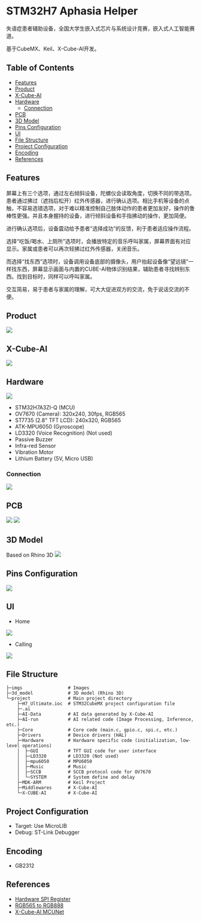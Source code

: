 # STM32H7 Aphasia Helper
失语症患者辅助设备，全国大学生嵌入式芯片与系统设计竞赛，嵌入式人工智能赛道。

基于CubeMX、Keil、X-Cube-AI开发。

## Table of Contents
- [Features](#features)
- [Product](#product)
- [X-Cube-AI](#x-cube-ai)
- [Hardware](#hardware)
  - [Connection](#connection)
- [PCB](#pcb)
- [3D Model](#3d-model)
- [Pins Configuration](#pins-configuration)
- [UI](#ui)
- [File Structure](#file-structure)
- [Project Configuration](#project-configuration)
- [Encoding](#encoding)
- [References](#references)

## Features
屏幕上有三个选项，通过左右倾斜设备，陀螺仪会读取角度，切换不同的带选项。患者通过拂过（遮挡后松开）红外传感器，进行确认选项。相比手机等设备的点触，不容易选错选项，对于难以精准控制自己肢体动作的患者更加友好，操作的鲁棒性更强。并且本身握持的设备，进行倾斜设备和手指拂动的操作，更加简便。

进行确认选项后，设备震动给予患者“选择成功”的反馈，利于患者适应操作流程。

选择“吃饭/喝水、上厕所”选项时，会播放特定的音乐呼叫家属，屏幕界面有对应显示。家属或患者可以再次轻拂过红外传感器，关闭音乐。

而选择“找东西”选项时，设备调用设备底部的摄像头，用户抬起设备像“望远镜”一样找东西，屏幕显示画面与内置的CUBE-AI物体识别结果，辅助患者寻找辨别东西。找到目标时，同样可以呼叫家属。

交互简易，易于患者与家属的理解，可大大促进双方的交流，免于说话交流的不便。

## Product
![](./imgs/product.png)

## X-Cube-AI
![](./imgs/AI.png)

## Hardware
![](./imgs/peripherals.png)
- STM32H7A3ZI-Q (MCU)
- OV7670 (Camera): 320x240, 30fps, RGB565
- ST7735 (2.8" TFT LCD): 240x320, RGB565
- ATK-MPU6050 (Gyroscope)
- LD3320 (Voice Recognition) (Not used)
- Passive Buzzer
- Infra-red Sensor
- Vibration Motor
- Lithium Battery (5V, Micro USB)

### Connection
![](./imgs/connection.png)

## PCB
![](./imgs/schematic.png)
![](./imgs/PCB.svg)

## 3D Model
Based on Rhino 3D
![](./imgs/3d_modeling.png)

## Pins Configuration
![](./imgs/pins.png)

## UI
- Home 

![](./imgs/UI/choose_eat.jpg)

- Calling

![](./imgs/UI/call_eat.jpg)

## File Structure
```shell
├─imgs                 # Images
├─3d_model             # 3D model (Rhino 3D)
└─project              # Main project directory
    ├─H7_Ultimate.ioc  # STM32CubeMX project configuration file
    ├─.ai
    ├─AI-Data          # AI data generated by X-Cube-AI
    ├─AI-run           # AI related code (Image Processing, Inference, etc.)
    ├─Core             # Core code (main.c, gpio.c, spi.c, etc.)
    ├─Drivers          # Device drivers (HAL)
    ├─Hardware         # Hardware specific code (initialization, low-level operations)
    │  ├─GUI           # TFT GUI code for user interface
    │  ├─LD3320        # LD3320 (Not used)    
    │  ├─mpu6050       # MPU6050
    │  ├─Music         # Music
    │  ├─SCCB          # SCCB protocol code for OV7670
    │  └─SYSTEM        # System define and delay
    ├─MDK-ARM          # Keil Project
    ├─Middlewares      # X-Cube-AI
    └─X-CUBE-AI        # X-Cube-AI
```  

## Project Configuration
- Target: Use MicroLIB
- Debug: ST-Link Debugger

## Encoding
- GB2312

## References
- [Hardware SPI Register](https://www.armbbs.cn/forum.php?mod=viewthread&tid=117991)
- [RGB565 to RGB888](https://stackoverflow.com/questions/2442576/how-does-one-convert-16-bit-rgb565-to-24-bit-rgb888)
- [X-Cube-AI MCUNet](https://github.com/mit-han-lab/mcunet)

